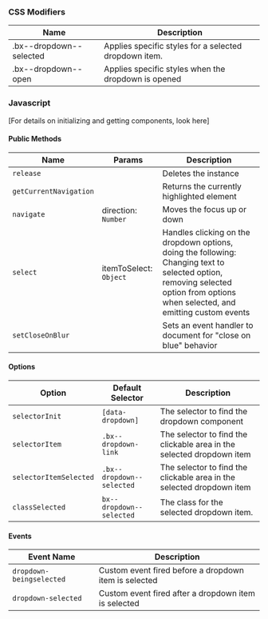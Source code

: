 ### CSS Modifiers

| Name                    | Description                                           |
|-------------------------|-------------------------------------------------------|
| .bx--dropdown--selected | Applies specific styles for a selected dropdown item. |
| .bx--dropdown--open     | Applies specific styles when the dropdown is opened   |

### Javascript

[For details on initializing and getting components, look here]

#### Public Methods

| Name                   | Params         | Description                                                                                                                                                                       |
|------------------------|----------------|-----------------------------------------------------------------------------------------------------------------------------------------------------------------------------------|
| `release`              |                | Deletes the instance                                                                                                                                                              |
| `getCurrentNavigation` |                | Returns the currently highlighted element                                                                                                                                         |
| `navigate`             | direction: `Number`    | Moves the focus up or down                                                                                                                                                        |
| `select`               | itemToSelect: `Object` | Handles clicking on the dropdown options, doing the following: Changing text to selected option, removing selected option from options when selected, and emitting custom events |
| `setCloseOnBlur`       |                | Sets an event handler to document for "close on blue" behavior                                                                                                                    |
#### Options

| Option               | Default Selector                                            | Description                                                               |
|----------------------|-------------------------------------------------------------|---------------------------------------------------------------------------|
| `selectorInit`       | `[data-dropdown]`                                           | The selector to find the dropdown component                           |
| `selectorItem`       | `.bx--dropdown-link`                        | The selector to find the clickable area in the selected dropdown item |
| `selectorItemSelected` | `.bx--dropdown--selected` | The selector to find the clickable area in the selected dropdown item |
| `classSelected`        | `bx--dropdown--selected`                                    | The class for the selected dropdown item.                             |

#### Events

| Event Name             | Description                                            |
|------------------------|--------------------------------------------------------|
| `dropdown-beingselected` | Custom event fired before a dropdown item is selected |
| `dropdown-selected`      | Custom event fired after a dropdown item is selected  |
